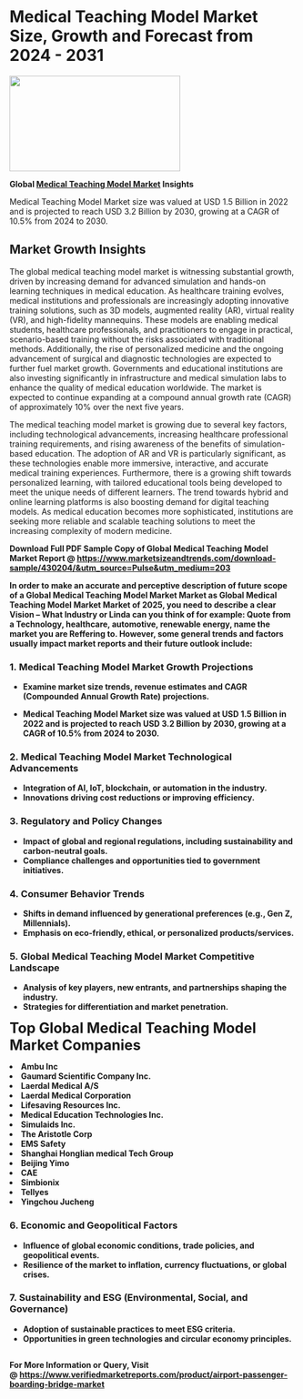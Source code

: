 <H1>Medical Teaching Model Market Size, Growth and Forecast from 2024 - 2031</H1><img class="aligncenter size-medium wp-image-584254" src="https://thirdeyenews.in/wp-content/uploads/2024/09/Global-Market-Research-300x168.jpeg" alt="" width="300" height="168" /><p><strong>Global&nbsp;<a href="https://www.marketsizeandtrends.com/download-sample/430204/&amp;utm_source=Pulse&amp;utm_medium=203">Medical Teaching Model Market</a> Insights</strong></p><p>Medical Teaching Model Market size was valued at USD 1.5 Billion in 2022 and is projected to reach USD 3.2 Billion by 2030, growing at a CAGR of 10.5% from 2024 to 2030.</p><p><h2>Market Growth Insights</h2> <p>The global medical teaching model market is witnessing substantial growth, driven by increasing demand for advanced simulation and hands-on learning techniques in medical education. As healthcare training evolves, medical institutions and professionals are increasingly adopting innovative training solutions, such as 3D models, augmented reality (AR), virtual reality (VR), and high-fidelity mannequins. These models are enabling medical students, healthcare professionals, and practitioners to engage in practical, scenario-based training without the risks associated with traditional methods. Additionally, the rise of personalized medicine and the ongoing advancement of surgical and diagnostic technologies are expected to further fuel market growth. Governments and educational institutions are also investing significantly in infrastructure and medical simulation labs to enhance the quality of medical education worldwide. The market is expected to continue expanding at a compound annual growth rate (CAGR) of approximately 10% over the next five years.</p> <p><strong></strong></p> <p>The medical teaching model market is growing due to several key factors, including technological advancements, increasing healthcare professional training requirements, and rising awareness of the benefits of simulation-based education. The adoption of AR and VR is particularly significant, as these technologies enable more immersive, interactive, and accurate medical training experiences. Furthermore, there is a growing shift towards personalized learning, with tailored educational tools being developed to meet the unique needs of different learners. The trend towards hybrid and online learning platforms is also boosting demand for digital teaching models. As medical education becomes more sophisticated, institutions are seeking more reliable and scalable teaching solutions to meet the increasing complexity of modern medicine.</p> <p><strong></p><p><span class=""><strong>Download Full PDF Sample Copy of Global Medical Teaching Model Market Report</strong> @ <a href="https://www.marketsizeandtrends.com/download-sample/430204/&amp;utm_source=Pulse&amp;utm_medium=203" target="_blank">https://www.marketsizeandtrends.com/download-sample/430204/&amp;utm_source=Pulse&amp;utm_medium=203</a></span></p><p>In order to make an accurate and perceptive description of future scope of a Global&nbsp;Medical Teaching Model Market Market as Global&nbsp;Medical Teaching Model Market Market of 2025, you need to describe a clear Vision &ndash; What Industry or Linda can you think of for example: Quote from a Technology, healthcare, automotive, renewable energy, name the market you are Reffering to. However, some general trends and factors usually impact market reports and their future outlook include:</p><h3>1.&nbsp;<strong>Medical Teaching Model Market Growth Projections</strong></h3><ul><li>Examine market size trends, revenue estimates and CAGR (Compounded Annual Growth Rate) projections.</li><li><p>Medical Teaching Model Market size was valued at USD 1.5 Billion in 2022 and is projected to reach USD 3.2 Billion by 2030, growing at a CAGR of 10.5% from 2024 to 2030.</p></li></ul><h3>2.&nbsp;<strong>Medical Teaching Model Market Technological Advancements</strong></h3><ul><li>Integration of AI, IoT, blockchain, or automation in the industry.</li><li>Innovations driving cost reductions or improving efficiency.</li></ul><h3>3.&nbsp;<strong>Regulatory and Policy Changes</strong></h3><ul><li>Impact of global and regional regulations, including sustainability and carbon-neutral goals.</li><li>Compliance challenges and opportunities tied to government initiatives.</li></ul><h3>4.&nbsp;<strong>Consumer Behavior Trends</strong></h3><ul><li>Shifts in demand influenced by generational preferences (e.g., Gen Z, Millennials).</li><li>Emphasis on eco-friendly, ethical, or personalized products/services.</li></ul><h3>5.&nbsp;<strong>Global Medical Teaching Model Market Competitive Landscape</strong></h3><ul><li>Analysis of key players, new entrants, and partnerships shaping the industry.</li><li>Strategies for differentiation and market penetration.</li></ul><p data-pm-slice="1 1 []"><span style="color: inherit; font-family: inherit; font-size: 25px;">Top Global Medical Teaching Model Market Companies</span></p><div class="" data-test-id=""><p><li>Ambu Inc</li><li> Gaumard Scientific Company Inc.</li><li> Laerdal Medical A/S</li><li> Laerdal Medical Corporation</li><li> Lifesaving Resources Inc.</li><li> Medical Education Technologies Inc.</li><li> Simulaids Inc.</li><li> The Aristotle Corp</li><li> EMS Safety</li><li> Shanghai Honglian medical Tech Group</li><li> Beijing Yimo</li><li> CAE</li><li> Simbionix</li><li> Tellyes</li><li> Yingchou Jucheng</li></p></div><h3>6.&nbsp;<strong>Economic and Geopolitical Factors</strong></h3><ul><li>Influence of global economic conditions, trade policies, and geopolitical events.</li><li>Resilience of the market to inflation, currency fluctuations, or global crises.</li></ul><h3>7.&nbsp;<strong>Sustainability and ESG (Environmental, Social, and Governance)</strong></h3><ul><li>Adoption of sustainable practices to meet ESG criteria.</li><li>Opportunities in green technologies and circular economy principles.</li></ul><h2><strong style="font-size: 14px;">For More Information or Query, Visit @&nbsp;</strong><a style="background-color: #ffffff; font-size: 14px;" href="https://www.marketsizeandtrends.com/report/medical-teaching-model-market/" target="_blank">https://www.verifiedmarketreports.com/product/airport-passenger-boarding-bridge-market</a></h2>
